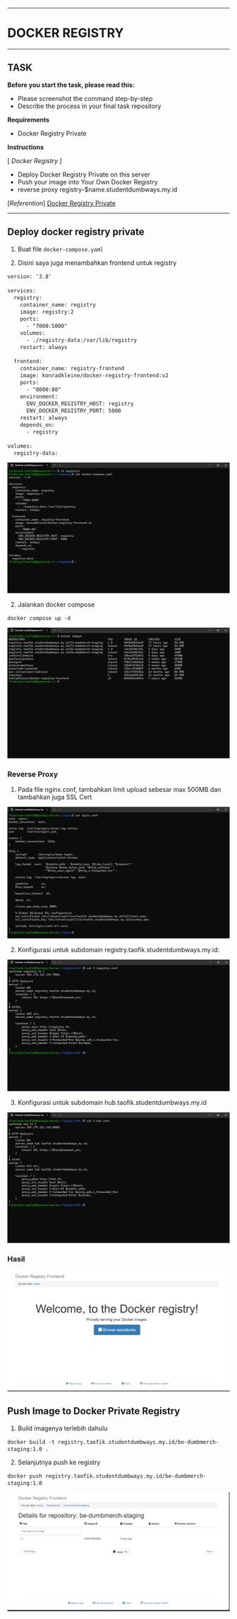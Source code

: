 -----
# **DOCKER REGISTRY**
-----

## TASK

**Before you start the task, please read this:**
- Please screenshot the command step-by-step
- Describe the process in your final task repository

**Requirements**
- Docker Registry Private

**Instructions**

[ *Docker Registry* ]

- Deploy Docker Registry Private on this server
- Push your image into Your Own Docker Registry
- reverse proxy registry-$name.studentdumbways.my.id

[*Referention*]
[Docker Registry Private](https://hub.docker.com/_/registry)

-----

## Deploy docker registry private

1. Buat file ```docker-compose.yaml```

2. Disini saya juga menambahkan frontend untuk registry

```
version: '3.8'

services:
  registry:
    container_name: registry
    image: registry:2
    ports:
      - "7000:5000"
    volumes:
      - ./registry-data:/var/lib/registry
    restart: always

  frontend:
    container_name: registry-frontend
    image: konradkleine/docker-registry-frontend:v2
    ports:
      - "8000:80"
    environment:
      ENV_DOCKER_REGISTRY_HOST: registry
      ENV_DOCKER_REGISTRY_PORT: 5000
    restart: always
    depends_on:
      - registry

volumes:
  registry-data:
```

![alt text](image-2.png)

2. Jalankan docker compose

```
docker compose up -d
```

![alt text](image-3.png)


### Reverse Proxy

1. Pada file nginx.conf, tambahkan limit upload sebesar max 500MB dan tambahkan juga SSL Cert

![alt text](image-4.png)

2. Konfigurasi untuk subdomain registry.taofik.studentdumbways.my.id:

![alt text](image-5.png)

3. Konfigurasi untuk subdomain hub.taofik.studentdumbways.my.id

![alt text](image-6.png)

### Hasil

![alt text](image.png)

## Push Image to Docker Private Registry

1. Build imagenya terlebih dahulu

```
docker build -t registry.taofik.studentdumbways.my.id/be-dumbmerch-staging:1.0 .
```

2. Selanjutnya push ke registry

```
docker push registry.taofik.studentdumbways.my.id/be-dumbmerch-staging:1.0
```

![alt text](image-1.png)
